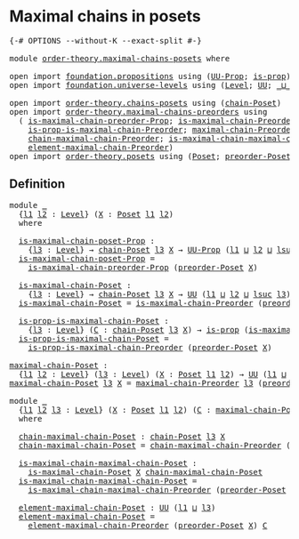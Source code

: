 # Maximal chains in posets

<pre class="Agda"><a id="37" class="Symbol">{-#</a> <a id="41" class="Keyword">OPTIONS</a> <a id="49" class="Pragma">--without-K</a> <a id="61" class="Pragma">--exact-split</a> <a id="75" class="Symbol">#-}</a>

<a id="80" class="Keyword">module</a> <a id="87" href="order-theory.maximal-chains-posets.html" class="Module">order-theory.maximal-chains-posets</a> <a id="122" class="Keyword">where</a>

<a id="129" class="Keyword">open</a> <a id="134" class="Keyword">import</a> <a id="141" href="foundation.propositions.html" class="Module">foundation.propositions</a> <a id="165" class="Keyword">using</a> <a id="171" class="Symbol">(</a><a id="172" href="foundation-core.propositions.html#1380" class="Function">UU-Prop</a><a id="179" class="Symbol">;</a> <a id="181" href="foundation-core.propositions.html#1296" class="Function">is-prop</a><a id="188" class="Symbol">)</a>
<a id="190" class="Keyword">open</a> <a id="195" class="Keyword">import</a> <a id="202" href="foundation.universe-levels.html" class="Module">foundation.universe-levels</a> <a id="229" class="Keyword">using</a> <a id="235" class="Symbol">(</a><a id="236" href="Agda.Primitive.html#597" class="Postulate">Level</a><a id="241" class="Symbol">;</a> <a id="243" href="foundation-core.universe-levels.html#222" class="Primitive">UU</a><a id="245" class="Symbol">;</a> <a id="247" href="Agda.Primitive.html#810" class="Primitive Operator">_⊔_</a><a id="250" class="Symbol">;</a> <a id="252" href="Agda.Primitive.html#780" class="Primitive">lsuc</a><a id="256" class="Symbol">)</a>

<a id="259" class="Keyword">open</a> <a id="264" class="Keyword">import</a> <a id="271" href="order-theory.chains-posets.html" class="Module">order-theory.chains-posets</a> <a id="298" class="Keyword">using</a> <a id="304" class="Symbol">(</a><a id="305" href="order-theory.chains-posets.html#1249" class="Function">chain-Poset</a><a id="316" class="Symbol">)</a>
<a id="318" class="Keyword">open</a> <a id="323" class="Keyword">import</a> <a id="330" href="order-theory.maximal-chains-preorders.html" class="Module">order-theory.maximal-chains-preorders</a> <a id="368" class="Keyword">using</a>
  <a id="376" class="Symbol">(</a> <a id="378" href="order-theory.maximal-chains-preorders.html#641" class="Function">is-maximal-chain-preorder-Prop</a><a id="408" class="Symbol">;</a> <a id="410" href="order-theory.maximal-chains-preorders.html#857" class="Function">is-maximal-chain-Preorder</a><a id="435" class="Symbol">;</a>
    <a id="441" href="order-theory.maximal-chains-preorders.html#1029" class="Function">is-prop-is-maximal-chain-Preorder</a><a id="474" class="Symbol">;</a> <a id="476" href="order-theory.maximal-chains-preorders.html#1250" class="Function">maximal-chain-Preorder</a><a id="498" class="Symbol">;</a>
    <a id="504" href="order-theory.maximal-chains-preorders.html#1535" class="Function">chain-maximal-chain-Preorder</a><a id="532" class="Symbol">;</a> <a id="534" href="order-theory.maximal-chains-preorders.html#1628" class="Function">is-maximal-chain-maximal-chain-Preorder</a><a id="573" class="Symbol">;</a>
    <a id="579" href="order-theory.maximal-chains-preorders.html#1784" class="Function">element-maximal-chain-Preorder</a><a id="609" class="Symbol">)</a>
<a id="611" class="Keyword">open</a> <a id="616" class="Keyword">import</a> <a id="623" href="order-theory.posets.html" class="Module">order-theory.posets</a> <a id="643" class="Keyword">using</a> <a id="649" class="Symbol">(</a><a id="650" href="order-theory.posets.html#731" class="Function">Poset</a><a id="655" class="Symbol">;</a> <a id="657" href="order-theory.posets.html#1761" class="Function">preorder-Poset</a><a id="671" class="Symbol">)</a>
</pre>
## Definition

<pre class="Agda">
<a id="702" class="Keyword">module</a> <a id="709" href="order-theory.maximal-chains-posets.html#709" class="Module">_</a>
  <a id="713" class="Symbol">{</a><a id="714" href="order-theory.maximal-chains-posets.html#714" class="Bound">l1</a> <a id="717" href="order-theory.maximal-chains-posets.html#717" class="Bound">l2</a> <a id="720" class="Symbol">:</a> <a id="722" href="Agda.Primitive.html#597" class="Postulate">Level</a><a id="727" class="Symbol">}</a> <a id="729" class="Symbol">(</a><a id="730" href="order-theory.maximal-chains-posets.html#730" class="Bound">X</a> <a id="732" class="Symbol">:</a> <a id="734" href="order-theory.posets.html#731" class="Function">Poset</a> <a id="740" href="order-theory.maximal-chains-posets.html#714" class="Bound">l1</a> <a id="743" href="order-theory.maximal-chains-posets.html#717" class="Bound">l2</a><a id="745" class="Symbol">)</a>
  <a id="749" class="Keyword">where</a>
  
  <a id="760" href="order-theory.maximal-chains-posets.html#760" class="Function">is-maximal-chain-poset-Prop</a> <a id="788" class="Symbol">:</a>
    <a id="794" class="Symbol">{</a><a id="795" href="order-theory.maximal-chains-posets.html#795" class="Bound">l3</a> <a id="798" class="Symbol">:</a> <a id="800" href="Agda.Primitive.html#597" class="Postulate">Level</a><a id="805" class="Symbol">}</a> <a id="807" class="Symbol">→</a> <a id="809" href="order-theory.chains-posets.html#1249" class="Function">chain-Poset</a> <a id="821" href="order-theory.maximal-chains-posets.html#795" class="Bound">l3</a> <a id="824" href="order-theory.maximal-chains-posets.html#730" class="Bound">X</a> <a id="826" class="Symbol">→</a> <a id="828" href="foundation-core.propositions.html#1380" class="Function">UU-Prop</a> <a id="836" class="Symbol">(</a><a id="837" href="order-theory.maximal-chains-posets.html#714" class="Bound">l1</a> <a id="840" href="Agda.Primitive.html#810" class="Primitive Operator">⊔</a> <a id="842" href="order-theory.maximal-chains-posets.html#717" class="Bound">l2</a> <a id="845" href="Agda.Primitive.html#810" class="Primitive Operator">⊔</a> <a id="847" href="Agda.Primitive.html#780" class="Primitive">lsuc</a> <a id="852" href="order-theory.maximal-chains-posets.html#795" class="Bound">l3</a><a id="854" class="Symbol">)</a>
  <a id="858" href="order-theory.maximal-chains-posets.html#760" class="Function">is-maximal-chain-poset-Prop</a> <a id="886" class="Symbol">=</a>
    <a id="892" href="order-theory.maximal-chains-preorders.html#641" class="Function">is-maximal-chain-preorder-Prop</a> <a id="923" class="Symbol">(</a><a id="924" href="order-theory.posets.html#1761" class="Function">preorder-Poset</a> <a id="939" href="order-theory.maximal-chains-posets.html#730" class="Bound">X</a><a id="940" class="Symbol">)</a>

  <a id="945" href="order-theory.maximal-chains-posets.html#945" class="Function">is-maximal-chain-Poset</a> <a id="968" class="Symbol">:</a>
    <a id="974" class="Symbol">{</a><a id="975" href="order-theory.maximal-chains-posets.html#975" class="Bound">l3</a> <a id="978" class="Symbol">:</a> <a id="980" href="Agda.Primitive.html#597" class="Postulate">Level</a><a id="985" class="Symbol">}</a> <a id="987" class="Symbol">→</a> <a id="989" href="order-theory.chains-posets.html#1249" class="Function">chain-Poset</a> <a id="1001" href="order-theory.maximal-chains-posets.html#975" class="Bound">l3</a> <a id="1004" href="order-theory.maximal-chains-posets.html#730" class="Bound">X</a> <a id="1006" class="Symbol">→</a> <a id="1008" href="foundation-core.universe-levels.html#222" class="Primitive">UU</a> <a id="1011" class="Symbol">(</a><a id="1012" href="order-theory.maximal-chains-posets.html#714" class="Bound">l1</a> <a id="1015" href="Agda.Primitive.html#810" class="Primitive Operator">⊔</a> <a id="1017" href="order-theory.maximal-chains-posets.html#717" class="Bound">l2</a> <a id="1020" href="Agda.Primitive.html#810" class="Primitive Operator">⊔</a> <a id="1022" href="Agda.Primitive.html#780" class="Primitive">lsuc</a> <a id="1027" href="order-theory.maximal-chains-posets.html#975" class="Bound">l3</a><a id="1029" class="Symbol">)</a>
  <a id="1033" href="order-theory.maximal-chains-posets.html#945" class="Function">is-maximal-chain-Poset</a> <a id="1056" class="Symbol">=</a> <a id="1058" href="order-theory.maximal-chains-preorders.html#857" class="Function">is-maximal-chain-Preorder</a> <a id="1084" class="Symbol">(</a><a id="1085" href="order-theory.posets.html#1761" class="Function">preorder-Poset</a> <a id="1100" href="order-theory.maximal-chains-posets.html#730" class="Bound">X</a><a id="1101" class="Symbol">)</a>

  <a id="1106" href="order-theory.maximal-chains-posets.html#1106" class="Function">is-prop-is-maximal-chain-Poset</a> <a id="1137" class="Symbol">:</a>
    <a id="1143" class="Symbol">{</a><a id="1144" href="order-theory.maximal-chains-posets.html#1144" class="Bound">l3</a> <a id="1147" class="Symbol">:</a> <a id="1149" href="Agda.Primitive.html#597" class="Postulate">Level</a><a id="1154" class="Symbol">}</a> <a id="1156" class="Symbol">(</a><a id="1157" href="order-theory.maximal-chains-posets.html#1157" class="Bound">C</a> <a id="1159" class="Symbol">:</a> <a id="1161" href="order-theory.chains-posets.html#1249" class="Function">chain-Poset</a> <a id="1173" href="order-theory.maximal-chains-posets.html#1144" class="Bound">l3</a> <a id="1176" href="order-theory.maximal-chains-posets.html#730" class="Bound">X</a><a id="1177" class="Symbol">)</a> <a id="1179" class="Symbol">→</a> <a id="1181" href="foundation-core.propositions.html#1296" class="Function">is-prop</a> <a id="1189" class="Symbol">(</a><a id="1190" href="order-theory.maximal-chains-posets.html#945" class="Function">is-maximal-chain-Poset</a> <a id="1213" href="order-theory.maximal-chains-posets.html#1157" class="Bound">C</a><a id="1214" class="Symbol">)</a>
  <a id="1218" href="order-theory.maximal-chains-posets.html#1106" class="Function">is-prop-is-maximal-chain-Poset</a> <a id="1249" class="Symbol">=</a>
    <a id="1255" href="order-theory.maximal-chains-preorders.html#1029" class="Function">is-prop-is-maximal-chain-Preorder</a> <a id="1289" class="Symbol">(</a><a id="1290" href="order-theory.posets.html#1761" class="Function">preorder-Poset</a> <a id="1305" href="order-theory.maximal-chains-posets.html#730" class="Bound">X</a><a id="1306" class="Symbol">)</a>

<a id="maximal-chain-Poset"></a><a id="1309" href="order-theory.maximal-chains-posets.html#1309" class="Function">maximal-chain-Poset</a> <a id="1329" class="Symbol">:</a>
  <a id="1333" class="Symbol">{</a><a id="1334" href="order-theory.maximal-chains-posets.html#1334" class="Bound">l1</a> <a id="1337" href="order-theory.maximal-chains-posets.html#1337" class="Bound">l2</a> <a id="1340" class="Symbol">:</a> <a id="1342" href="Agda.Primitive.html#597" class="Postulate">Level</a><a id="1347" class="Symbol">}</a> <a id="1349" class="Symbol">(</a><a id="1350" href="order-theory.maximal-chains-posets.html#1350" class="Bound">l3</a> <a id="1353" class="Symbol">:</a> <a id="1355" href="Agda.Primitive.html#597" class="Postulate">Level</a><a id="1360" class="Symbol">)</a> <a id="1362" class="Symbol">(</a><a id="1363" href="order-theory.maximal-chains-posets.html#1363" class="Bound">X</a> <a id="1365" class="Symbol">:</a> <a id="1367" href="order-theory.posets.html#731" class="Function">Poset</a> <a id="1373" href="order-theory.maximal-chains-posets.html#1334" class="Bound">l1</a> <a id="1376" href="order-theory.maximal-chains-posets.html#1337" class="Bound">l2</a><a id="1378" class="Symbol">)</a> <a id="1380" class="Symbol">→</a> <a id="1382" href="foundation-core.universe-levels.html#222" class="Primitive">UU</a> <a id="1385" class="Symbol">(</a><a id="1386" href="order-theory.maximal-chains-posets.html#1334" class="Bound">l1</a> <a id="1389" href="Agda.Primitive.html#810" class="Primitive Operator">⊔</a> <a id="1391" href="order-theory.maximal-chains-posets.html#1337" class="Bound">l2</a> <a id="1394" href="Agda.Primitive.html#810" class="Primitive Operator">⊔</a> <a id="1396" href="Agda.Primitive.html#780" class="Primitive">lsuc</a> <a id="1401" href="order-theory.maximal-chains-posets.html#1350" class="Bound">l3</a><a id="1403" class="Symbol">)</a>
<a id="1405" href="order-theory.maximal-chains-posets.html#1309" class="Function">maximal-chain-Poset</a> <a id="1425" href="order-theory.maximal-chains-posets.html#1425" class="Bound">l3</a> <a id="1428" href="order-theory.maximal-chains-posets.html#1428" class="Bound">X</a> <a id="1430" class="Symbol">=</a> <a id="1432" href="order-theory.maximal-chains-preorders.html#1250" class="Function">maximal-chain-Preorder</a> <a id="1455" href="order-theory.maximal-chains-posets.html#1425" class="Bound">l3</a> <a id="1458" class="Symbol">(</a><a id="1459" href="order-theory.posets.html#1761" class="Function">preorder-Poset</a> <a id="1474" href="order-theory.maximal-chains-posets.html#1428" class="Bound">X</a><a id="1475" class="Symbol">)</a>

<a id="1478" class="Keyword">module</a> <a id="1485" href="order-theory.maximal-chains-posets.html#1485" class="Module">_</a>
  <a id="1489" class="Symbol">{</a><a id="1490" href="order-theory.maximal-chains-posets.html#1490" class="Bound">l1</a> <a id="1493" href="order-theory.maximal-chains-posets.html#1493" class="Bound">l2</a> <a id="1496" href="order-theory.maximal-chains-posets.html#1496" class="Bound">l3</a> <a id="1499" class="Symbol">:</a> <a id="1501" href="Agda.Primitive.html#597" class="Postulate">Level</a><a id="1506" class="Symbol">}</a> <a id="1508" class="Symbol">(</a><a id="1509" href="order-theory.maximal-chains-posets.html#1509" class="Bound">X</a> <a id="1511" class="Symbol">:</a> <a id="1513" href="order-theory.posets.html#731" class="Function">Poset</a> <a id="1519" href="order-theory.maximal-chains-posets.html#1490" class="Bound">l1</a> <a id="1522" href="order-theory.maximal-chains-posets.html#1493" class="Bound">l2</a><a id="1524" class="Symbol">)</a> <a id="1526" class="Symbol">(</a><a id="1527" href="order-theory.maximal-chains-posets.html#1527" class="Bound">C</a> <a id="1529" class="Symbol">:</a> <a id="1531" href="order-theory.maximal-chains-posets.html#1309" class="Function">maximal-chain-Poset</a> <a id="1551" href="order-theory.maximal-chains-posets.html#1496" class="Bound">l3</a> <a id="1554" href="order-theory.maximal-chains-posets.html#1509" class="Bound">X</a><a id="1555" class="Symbol">)</a>
  <a id="1559" class="Keyword">where</a>

  <a id="1568" href="order-theory.maximal-chains-posets.html#1568" class="Function">chain-maximal-chain-Poset</a> <a id="1594" class="Symbol">:</a> <a id="1596" href="order-theory.chains-posets.html#1249" class="Function">chain-Poset</a> <a id="1608" href="order-theory.maximal-chains-posets.html#1496" class="Bound">l3</a> <a id="1611" href="order-theory.maximal-chains-posets.html#1509" class="Bound">X</a>
  <a id="1615" href="order-theory.maximal-chains-posets.html#1568" class="Function">chain-maximal-chain-Poset</a> <a id="1641" class="Symbol">=</a> <a id="1643" href="order-theory.maximal-chains-preorders.html#1535" class="Function">chain-maximal-chain-Preorder</a> <a id="1672" class="Symbol">(</a><a id="1673" href="order-theory.posets.html#1761" class="Function">preorder-Poset</a> <a id="1688" href="order-theory.maximal-chains-posets.html#1509" class="Bound">X</a><a id="1689" class="Symbol">)</a> <a id="1691" href="order-theory.maximal-chains-posets.html#1527" class="Bound">C</a>

  <a id="1696" href="order-theory.maximal-chains-posets.html#1696" class="Function">is-maximal-chain-maximal-chain-Poset</a> <a id="1733" class="Symbol">:</a>
    <a id="1739" href="order-theory.maximal-chains-posets.html#945" class="Function">is-maximal-chain-Poset</a> <a id="1762" href="order-theory.maximal-chains-posets.html#1509" class="Bound">X</a> <a id="1764" href="order-theory.maximal-chains-posets.html#1568" class="Function">chain-maximal-chain-Poset</a>
  <a id="1792" href="order-theory.maximal-chains-posets.html#1696" class="Function">is-maximal-chain-maximal-chain-Poset</a> <a id="1829" class="Symbol">=</a>
    <a id="1835" href="order-theory.maximal-chains-preorders.html#1628" class="Function">is-maximal-chain-maximal-chain-Preorder</a> <a id="1875" class="Symbol">(</a><a id="1876" href="order-theory.posets.html#1761" class="Function">preorder-Poset</a> <a id="1891" href="order-theory.maximal-chains-posets.html#1509" class="Bound">X</a><a id="1892" class="Symbol">)</a> <a id="1894" href="order-theory.maximal-chains-posets.html#1527" class="Bound">C</a>

  <a id="1899" href="order-theory.maximal-chains-posets.html#1899" class="Function">element-maximal-chain-Poset</a> <a id="1927" class="Symbol">:</a> <a id="1929" href="foundation-core.universe-levels.html#222" class="Primitive">UU</a> <a id="1932" class="Symbol">(</a><a id="1933" href="order-theory.maximal-chains-posets.html#1490" class="Bound">l1</a> <a id="1936" href="Agda.Primitive.html#810" class="Primitive Operator">⊔</a> <a id="1938" href="order-theory.maximal-chains-posets.html#1496" class="Bound">l3</a><a id="1940" class="Symbol">)</a>
  <a id="1944" href="order-theory.maximal-chains-posets.html#1899" class="Function">element-maximal-chain-Poset</a> <a id="1972" class="Symbol">=</a>
    <a id="1978" href="order-theory.maximal-chains-preorders.html#1784" class="Function">element-maximal-chain-Preorder</a> <a id="2009" class="Symbol">(</a><a id="2010" href="order-theory.posets.html#1761" class="Function">preorder-Poset</a> <a id="2025" href="order-theory.maximal-chains-posets.html#1509" class="Bound">X</a><a id="2026" class="Symbol">)</a> <a id="2028" href="order-theory.maximal-chains-posets.html#1527" class="Bound">C</a>
</pre>